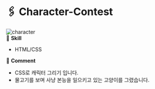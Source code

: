 # 🖇 Character-Contest
![character](https://user-images.githubusercontent.com/102715022/164966722-432c8c41-b821-4c46-a4b0-ede1e3954561.gif)
<br>
📌 <b>Skill</b>
<ul>
  <li>HTML/CSS</li>
</ul>
📌 <b>Comment</b>
<ul>
  <li>CSS로 캐릭터 그리기 입니다.</li>
  <li>물고기를 보며 사냥 본능을 일으키고 있는 고양이를 그렸습니다.</li>
</ul>
